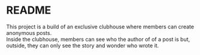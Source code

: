 # README

This project is a build of an exclusive clubhouse where members can create anonymous posts.  
Inside the clubhouse, members can see who the author of 
of a post is but, outside, they can only see the story and
wonder who wrote it.

